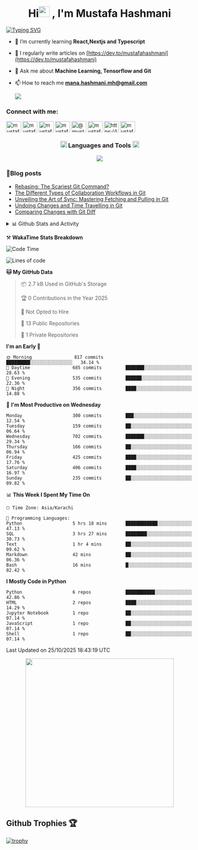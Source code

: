 <h1 align="center">Hi<img src="https://github.com/TheDudeThatCode/TheDudeThatCode/blob/master/Assets/Hi.gif" width="29px"> , I'm Mustafa Hashmani</h1>
<a href="https://git.io/typing-svg"><img src="https://readme-typing-svg.demolab.com?font=Fira+Code&pause=1000&center=true&vCenter=true&width=800&lines=A+passionate+FullStack+Developer+and+Machine+Learning+Engineer" alt="Typing SVG" /></a>

- 🌱 I’m currently learning **React,Nextjs and Typescript**

- 📝 I regularly write articles on [https://dev.to/mustafahashmani](https://dev.to/mustafahashmani)

- 💬 Ask me about **Machine Learning, Tensorflow and Git**

- 📫 How to reach me **mana.hashmani.mh@gmail.com**

  ![](https://komarev.com/ghpvc/?username=MustafaHashmani&style=for-the-badge)

<h3 align="left">Connect with me:</h3>
<p align="left">
<a href="https://dev.to/mustafahashmani" target="blank"><img align="center" src="https://raw.githubusercontent.com/rahuldkjain/github-profile-readme-generator/master/src/images/icons/Social/devto.svg" alt="mustafa04_ai" height="30" width="40" /></a>
<a href="https://twitter.com/mustafa04_ai" target="blank"><img align="center" src="https://raw.githubusercontent.com/rahuldkjain/github-profile-readme-generator/master/src/images/icons/Social/twitter.svg" alt="mustafa04_ai" height="30" width="40" /></a>
<a href="https://linkedin.com/in/mustafahashmani" target="blank"><img align="center" src="https://raw.githubusercontent.com/rahuldkjain/github-profile-readme-generator/master/src/images/icons/Social/linked-in-alt.svg" alt="mustafahashmani" height="30" width="40" /></a>
<a href="https://kaggle.com/mustafahashmani" target="blank"><img align="center" src="https://raw.githubusercontent.com/rahuldkjain/github-profile-readme-generator/master/src/images/icons/Social/kaggle.svg" alt="mustafahashmani" height="30" width="40" /></a>
<a href="https://hashnode.com/@mustafahashmani" target="blank"><img align="center" src="https://raw.githubusercontent.com/rahuldkjain/github-profile-readme-generator/master/src/images/icons/Social/hashnode.svg" alt="@mustafahashmani" height="30" width="40" /></a>
<a href="https://www.hackerrank.com/mustafahashmani" target="blank"><img align="center" src="https://raw.githubusercontent.com/rahuldkjain/github-profile-readme-generator/master/src/images/icons/Social/hackerrank.svg" alt="mustafahashmani" height="30" width="40" /></a>
<a href="https://leetcode.com/mustafahashmani/" target="blank"><img align="center" src="https://raw.githubusercontent.com/rahuldkjain/github-profile-readme-generator/master/src/images/icons/Social/leet-code.svg" alt="https://leetcode.com/mustafahashmani/" height="30" width="40" /></a>
<a href="https://auth.geeksforgeeks.org/user/mustafahashmani/profile" target="blank"><img align="center" src="https://raw.githubusercontent.com/rahuldkjain/github-profile-readme-generator/master/src/images/icons/Social/geeks-for-geeks.svg" alt="mustafahashmani/profile" height="30" width="40" /></a>
</p>

<h3 align="center"> <img src = "https://media2.giphy.com/media/QssGEmpkyEOhBCb7e1/giphy.gif?cid=ecf05e47a0n3gi1bfqntqmob8g9aid1oyj2wr3ds3mg700bl&rid=giphy.gif" width = 18px> Languages and Tools <img src = "https://media2.giphy.com/media/QssGEmpkyEOhBCb7e1/giphy.gif?cid=ecf05e47a0n3gi1bfqntqmob8g9aid1oyj2wr3ds3mg700bl&rid=giphy.gif" width = 18px> </h3>

<p align="center">
  <a href="https://skillicons.dev">
    <img src="https://skillicons.dev/icons?i=c,java,py,anaconda,js,ts,nextjs,nodejs,nuxtjs,express,graphql,react,redux,babel,bootstrap,html,css,tailwind,sklearn,tensorflow,pytorch,opencv,django,flask,mongodb,mysql,docker,githubactions,git,github,linux,stackoverflow,md,vscode,powershell,&theme=dark" />
  </a>
</p>

### 📕Blog posts

<!-- BLOG-POST-LIST:START -->
- [Rebasing: The Scariest Git Command?](https://dev.to/mustafahashmani/rebasing-the-scariest-git-command-439i)
- [The Different Types of Collaboration Workflows in Git](https://dev.to/mustafahashmani/the-different-types-of-collaboration-workflows-in-git-381m)
- [Unveiling the Art of Sync: Mastering Fetching and Pulling in Git](https://dev.to/mustafahashmani/unveiling-the-art-of-sync-mastering-fetching-and-pulling-in-git-18g5)
- [Undoing Changes and Time Travelling in Git](https://dev.to/mustafahashmani/undoing-changes-and-time-travelling-2fd1)
- [Comparing Changes with Git Diff](https://dev.to/mustafahashmani/comparing-changes-with-git-diff-1634)
<!-- BLOG-POST-LIST:END -->

<details>
<summary>📊 Github Stats and Activity</summary>
 <h3>🔥 Streak Stats</h3>

  <!-- GitHub Readme Streak Stats - https://github.com/DenverCoder1/github-readme-streak-stats -->
  <p>
    <a href="https://github.com/DenverCoder1/github-readme-streak-stats">
      <img title="🔥 Get streak stats for your profile at git.io/streak-stats" alt="mustafahashmani's streak" src="https://streak-stats.demolab.com/?user=mustafahashmani&theme=dracula&hide_border=true"/>
    </a>
    <p>🔥 Get streak stats for your profile at <a href="https://git.io/streak-stats">git.io/streak-stats</a></p>
  </p>

  <h3>💻 GitHub Profile Stats</h3>

  <!-- https://github.com/anuraghazra/github-readme-stats -->

  <a href="https://github.com/anuraghazra/github-readme-stats"><img alt="mustafahashmani's Github Stats" src="https://denvercoder1-github-readme-stats.vercel.app/api/?username=mustafahashmani&show_icons=true&include_all_commits=true&count_private=true&theme=react&hide_border=true&bg_color=1F222E&title_color=F85D7F&icon_color=F8D866" height="192px"/></a>
  <a href="https://github.com/anuraghazra/github-readme-stats"><img alt="mustafahashmani's Top Languages" src="https://denvercoder1-github-readme-stats.vercel.app/api/top-langs/?username=mustafahashmani&langs_count=8&layout=compact&theme=react&hide_border=true&bg_color=1F222E&title_color=F85D7F&icon_color=F8D866&hide=Jupyter%20Notebook,Roff" height="192px"/></a>
  <br/>

  <b>Note:</b> Top languages is only a metric of the languages my public code consists of and doesn't reflect experience or skill level.
  
  <!-- https://github.com/ashutosh00710/github-readme-activity-graph -->

  <a href="https://github.com/ashutosh00710/github-readme-activity-graph"><img alt="mustafahashmani's Activity Graph" src="https://github-readme-activity-graph.vercel.app/graph/?username=mustafahashmani&bg_color=1F222E&color=F8D866&line=F85D7F&point=FFFFFF&hide_border=true" /></a>

</details>

⚒️ **WakaTime Stats Breakdown**
<!--START_SECTION:waka-->
![Code Time](http://img.shields.io/badge/Code%20Time-310%20hrs%208%20mins-blue)

![Lines of code](https://img.shields.io/badge/From%20Hello%20World%20I%27ve%20Written-3.7%20million%20lines%20of%20code-blue)

**🐱 My GitHub Data** 

> 📦 2.7 kB Used in GitHub's Storage 
 > 
> 🏆 0 Contributions in the Year 2025
 > 
> 🚫 Not Opted to Hire
 > 
> 📜 13 Public Repositories 
 > 
> 🔑 1 Private Repositories 
 > 
**I'm an Early 🐤** 

```text
🌞 Morning                817 commits         █████████░░░░░░░░░░░░░░░░   34.14 % 
🌆 Daytime                685 commits         ███████░░░░░░░░░░░░░░░░░░   28.63 % 
🌃 Evening                535 commits         ██████░░░░░░░░░░░░░░░░░░░   22.36 % 
🌙 Night                  356 commits         ████░░░░░░░░░░░░░░░░░░░░░   14.88 % 
```
📅 **I'm Most Productive on Wednesday** 

```text
Monday                   300 commits         ███░░░░░░░░░░░░░░░░░░░░░░   12.54 % 
Tuesday                  159 commits         ██░░░░░░░░░░░░░░░░░░░░░░░   06.64 % 
Wednesday                702 commits         ███████░░░░░░░░░░░░░░░░░░   29.34 % 
Thursday                 166 commits         ██░░░░░░░░░░░░░░░░░░░░░░░   06.94 % 
Friday                   425 commits         ████░░░░░░░░░░░░░░░░░░░░░   17.76 % 
Saturday                 406 commits         ████░░░░░░░░░░░░░░░░░░░░░   16.97 % 
Sunday                   235 commits         ██░░░░░░░░░░░░░░░░░░░░░░░   09.82 % 
```


📊 **This Week I Spent My Time On** 

```text
🕑︎ Time Zone: Asia/Karachi

💬 Programming Languages: 
Python                   5 hrs 18 mins       ████████████░░░░░░░░░░░░░   47.13 % 
SQL                      3 hrs 27 mins       ████████░░░░░░░░░░░░░░░░░   30.73 % 
Text                     1 hr 4 mins         ██░░░░░░░░░░░░░░░░░░░░░░░   09.62 % 
Markdown                 42 mins             ██░░░░░░░░░░░░░░░░░░░░░░░   06.36 % 
Bash                     16 mins             █░░░░░░░░░░░░░░░░░░░░░░░░   02.42 % 
```

**I Mostly Code in Python** 

```text
Python                   6 repos             ███████████░░░░░░░░░░░░░░   42.86 % 
HTML                     2 repos             ████░░░░░░░░░░░░░░░░░░░░░   14.29 % 
Jupyter Notebook         1 repo              ██░░░░░░░░░░░░░░░░░░░░░░░   07.14 % 
JavaScript               1 repo              ██░░░░░░░░░░░░░░░░░░░░░░░   07.14 % 
Shell                    1 repo              ██░░░░░░░░░░░░░░░░░░░░░░░   07.14 % 
```




 Last Updated on 25/10/2025 18:43:19 UTC
<!--END_SECTION:waka-->
<p align="center"><img src="https://wakatime.com/share/@MustafaHashmani/2fc0ea0c-6f8c-4e22-88a1-a015f6545ba2.svg" height=400> </p>

## Github Trophies 🏆
[![trophy](https://github-profile-trophy.vercel.app/?username=mustafahashmani&margin-w=15&margin-h=15&theme=dracula)](https://github.com/ryo-ma/github-profile-trophy)
